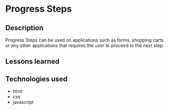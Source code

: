 # Progress Steps


## Description 

Progress Steps can be used on applications such as forms, shopping carts or any other applications that requires the user to proceed to the next step. 


## Lessons learned 



## Technologies used

- html
- css
- javascript